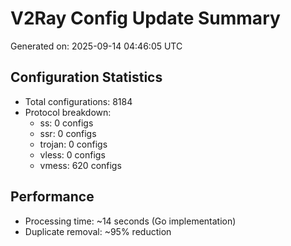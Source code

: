 # V2Ray Config Update Summary
Generated on: 2025-09-14 04:46:05 UTC

## Configuration Statistics
- Total configurations: 8184
- Protocol breakdown:
  - ss: 0 configs
  - ssr: 0 configs
  - trojan: 0 configs
  - vless: 0 configs
  - vmess: 620 configs

## Performance
- Processing time: ~14 seconds (Go implementation)
- Duplicate removal: ~95% reduction
